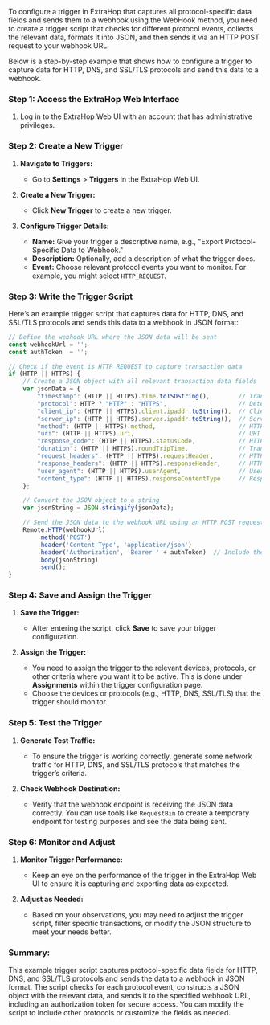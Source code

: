 To configure a trigger in ExtraHop that captures all protocol-specific data fields and sends them to a webhook using the WebHook method, you need to create a trigger script that checks for different protocol events, collects the relevant data, formats it into JSON, and then sends it via an HTTP POST request to your webhook URL.

Below is a step-by-step example that shows how to configure a trigger to capture data for HTTP, DNS, and SSL/TLS protocols and send this data to a webhook.

### Step 1: Access the ExtraHop Web Interface

1. Log in to the ExtraHop Web UI with an account that has administrative privileges.

### Step 2: Create a New Trigger

1. **Navigate to Triggers:**
   - Go to **Settings** > **Triggers** in the ExtraHop Web UI.

2. **Create a New Trigger:**
   - Click **New Trigger** to create a new trigger.

3. **Configure Trigger Details:**
   - **Name:** Give your trigger a descriptive name, e.g., "Export Protocol-Specific Data to Webhook."
   - **Description:** Optionally, add a description of what the trigger does.
   - **Event:** Choose relevant protocol events you want to monitor. For example, you might select `HTTP_REQUEST`.

### Step 3: Write the Trigger Script

Here’s an example trigger script that captures data for HTTP, DNS, and SSL/TLS protocols and sends this data to a webhook in JSON format:

```javascript
// Define the webhook URL where the JSON data will be sent
const webhookUrl = '';
const authToken  = '';

// Check if the event is HTTP_REQUEST to capture transaction data
if (HTTP || HTTPS) {
    // Create a JSON object with all relevant transaction data fields
    var jsonData = {
        "timestamp": (HTTP || HTTPS).time.toISOString(),        // Transaction timestamp in ISO format
        "protocol": HTTP ? "HTTP" : "HTTPS",                    // Determine the protocol
        "client_ip": (HTTP || HTTPS).client.ipaddr.toString(),  // Client IP address
        "server_ip": (HTTP || HTTPS).server.ipaddr.toString(),  // Server IP address
        "method": (HTTP || HTTPS).method,                       // HTTP method (GET, POST, etc.)
        "uri": (HTTP || HTTPS).uri,                             // URI accessed
        "response_code": (HTTP || HTTPS).statusCode,            // HTTP response code
        "duration": (HTTP || HTTPS).roundTripTime,              // Transaction duration
        "request_headers": (HTTP || HTTPS).requestHeader,       // HTTP request headers
        "response_headers": (HTTP || HTTPS).responseHeader,     // HTTP response headers
        "user_agent": (HTTP || HTTPS).userAgent,                // User agent string
        "content_type": (HTTP || HTTPS).responseContentType     // Response content type
    };

    // Convert the JSON object to a string
    var jsonString = JSON.stringify(jsonData);

    // Send the JSON data to the webhook URL using an HTTP POST request
    Remote.HTTP(webhookUrl)
        .method('POST')
        .header('Content-Type', 'application/json')
        .header('Authorization', 'Bearer ' + authToken)  // Include the token in the header
        .body(jsonString)
        .send();
}
```

### Step 4: Save and Assign the Trigger

1. **Save the Trigger:**
   - After entering the script, click **Save** to save your trigger configuration.

2. **Assign the Trigger:**
   - You need to assign the trigger to the relevant devices, protocols, or other criteria where you want it to be active. This is done under **Assignments** within the trigger configuration page.
   - Choose the devices or protocols (e.g., HTTP, DNS, SSL/TLS) that the trigger should monitor.

### Step 5: Test the Trigger

1. **Generate Test Traffic:**
   - To ensure the trigger is working correctly, generate some network traffic for HTTP, DNS, and SSL/TLS protocols that matches the trigger’s criteria.

2. **Check Webhook Destination:**
   - Verify that the webhook endpoint is receiving the JSON data correctly. You can use tools like `RequestBin` to create a temporary endpoint for testing purposes and see the data being sent.

### Step 6: Monitor and Adjust

1. **Monitor Trigger Performance:**
   - Keep an eye on the performance of the trigger in the ExtraHop Web UI to ensure it is capturing and exporting data as expected.
   
2. **Adjust as Needed:**
   - Based on your observations, you may need to adjust the trigger script, filter specific transactions, or modify the JSON structure to meet your needs better.

### Summary:

This example trigger script captures protocol-specific data fields for HTTP, DNS, and SSL/TLS protocols and sends the data to a webhook in JSON format. The script checks for each protocol event, constructs a JSON object with the relevant data, and sends it to the specified webhook URL, including an authorization token for secure access. You can modify the script to include other protocols or customize the fields as needed.